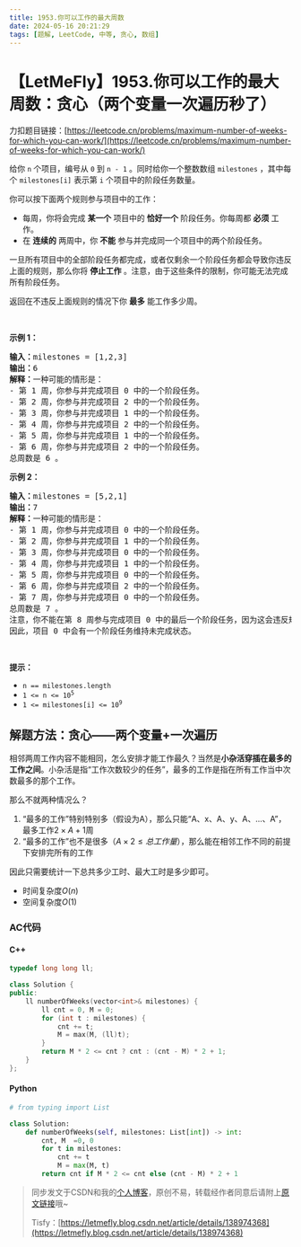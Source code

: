 ```yaml
---
title: 1953.你可以工作的最大周数
date: 2024-05-16 20:21:29
tags: [题解, LeetCode, 中等, 贪心, 数组]
---
```


# 【LetMeFly】1953.你可以工作的最大周数：贪心（两个变量一次遍历秒了）

力扣题目链接：[https://leetcode.cn/problems/maximum-number-of-weeks-for-which-you-can-work/](https://leetcode.cn/problems/maximum-number-of-weeks-for-which-you-can-work/)

<p>给你&nbsp;<code>n</code> 个项目，编号从 <code>0</code> 到 <code>n - 1</code> 。同时给你一个整数数组 <code>milestones</code> ，其中每个 <code>milestones[i]</code> 表示第 <code>i</code> 个项目中的阶段任务数量。</p>

<p>你可以按下面两个规则参与项目中的工作：</p>

<ul>
	<li>每周，你将会完成 <strong>某一个</strong> 项目中的 <strong>恰好一个</strong>&nbsp;阶段任务。你每周都 <strong>必须</strong> 工作。</li>
	<li>在 <strong>连续的</strong> 两周中，你 <strong>不能</strong> 参与并完成同一个项目中的两个阶段任务。</li>
</ul>

<p>一旦所有项目中的全部阶段任务都完成，或者仅剩余一个阶段任务都会导致你违反上面的规则，那么你将&nbsp;<strong>停止工作</strong> 。注意，由于这些条件的限制，你可能无法完成所有阶段任务。</p>

<p>返回在不违反上面规则的情况下你&nbsp;<strong>最多</strong>&nbsp;能工作多少周。</p>

<p>&nbsp;</p>

<p><strong>示例 1：</strong></p>

<pre>
<strong>输入：</strong>milestones = [1,2,3]
<strong>输出：</strong>6
<strong>解释：</strong>一种可能的情形是：
​​​​- 第 1 周，你参与并完成项目 0 中的一个阶段任务。
- 第 2 周，你参与并完成项目 2 中的一个阶段任务。
- 第 3 周，你参与并完成项目 1 中的一个阶段任务。
- 第 4 周，你参与并完成项目 2 中的一个阶段任务。
- 第 5 周，你参与并完成项目 1 中的一个阶段任务。
- 第 6 周，你参与并完成项目 2 中的一个阶段任务。
总周数是 6 。
</pre>

<p><strong>示例 2：</strong></p>

<pre>
<strong>输入：</strong>milestones = [5,2,1]
<strong>输出：</strong>7
<strong>解释：</strong>一种可能的情形是：
- 第 1 周，你参与并完成项目 0 中的一个阶段任务。
- 第 2 周，你参与并完成项目 1 中的一个阶段任务。
- 第 3 周，你参与并完成项目 0 中的一个阶段任务。
- 第 4 周，你参与并完成项目 1 中的一个阶段任务。
- 第 5 周，你参与并完成项目 0 中的一个阶段任务。
- 第 6 周，你参与并完成项目 2 中的一个阶段任务。
- 第 7 周，你参与并完成项目 0 中的一个阶段任务。
总周数是 7 。
注意，你不能在第 8 周参与完成项目 0 中的最后一个阶段任务，因为这会违反规则。
因此，项目 0 中会有一个阶段任务维持未完成状态。</pre>

<p>&nbsp;</p>

<p><strong>提示：</strong></p>

<ul>
	<li><code>n == milestones.length</code></li>
	<li><code>1 &lt;= n &lt;= 10<sup>5</sup></code></li>
	<li><code>1 &lt;= milestones[i] &lt;= 10<sup>9</sup></code></li>
</ul>


    
## 解题方法：贪心——两个变量+一次遍历

相邻两周工作内容不能相同，怎么安排才能工作最久？当然是**小杂活穿插在最多的工作之间**。小杂活是指“工作次数较少的任务”，最多的工作是指在所有工作当中次数最多的那个工作。

那么不就两种情况么？

1. “最多的工作”特别特别多（假设为A），那么只能“A、x、A、y、A、...、A”，最多工作$2\times A+1$周
2. “最多的工作”也不是很多（$A\times 2\leq 总工作量$），那么能在相邻工作不同的前提下安排完所有的工作
   <!-- > 怎么安排？任务量从大到小排序（假设为$A\times3+B\times4+C\times3+D$，则排序为$B\times 4、A\times 3、C\times 3、D$）
   >
   > 接着对于每种工作，**在剩余的位置中间隔安排**就好了。
   >
   > 1. 位置为：$\_\ \_\ \_\ \_\ \_\ \_\ \_\ \_\ \_\ \_\ \_\ $
   > 2. 空位中间隔安排$B$：$B\ \_\ B\ \_\ B\ \_\ B\_\ \_\ \_\ \_\ $
   > 3. 空位中间隔安排$A$：$B\ A\ B\ \_\ B\ A\ B\_\ A\ \_\ \_\ $
   > 4. 空位中间隔安排$C$：$B\ A\ B\ \_\ B\ A\ B\_\ A\ \_\ \_\ $ -->
   
因此只需要统计一下总共多少工时、最大工时是多少即可。

+ 时间复杂度$O(n)$
+ 空间复杂度$O(1)$

### AC代码

#### C++

```cpp
typedef long long ll;

class Solution {
public:
    ll numberOfWeeks(vector<int>& milestones) {
        ll cnt = 0, M = 0;
        for (int t : milestones) {
            cnt += t;
            M = max(M, (ll)t);
        }
        return M * 2 <= cnt ? cnt : (cnt - M) * 2 + 1;
    }
};
```

#### Python

```python
# from typing import List

class Solution:
    def numberOfWeeks(self, milestones: List[int]) -> int:
        cnt, M  =0, 0
        for t in milestones:
            cnt += t
            M = max(M, t)
        return cnt if M * 2 <= cnt else (cnt - M) * 2 + 1
```

> 同步发文于CSDN和我的[个人博客](https://blog.letmefly.xyz/)，原创不易，转载经作者同意后请附上[原文链接](https://blog.letmefly.xyz/2024/05/16/LeetCode%201953.%E4%BD%A0%E5%8F%AF%E4%BB%A5%E5%B7%A5%E4%BD%9C%E7%9A%84%E6%9C%80%E5%A4%A7%E5%91%A8%E6%95%B0/)哦~
>
> Tisfy：[https://letmefly.blog.csdn.net/article/details/138974368](https://letmefly.blog.csdn.net/article/details/138974368)
